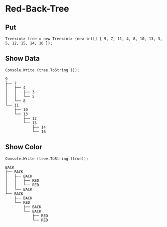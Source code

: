 # Red-Back-Tree
## Put
`Tree<int> tree = new Tree<int> (new int[] { 9, 7, 11, 4, 8, 10, 13, 3, 5, 12, 15, 14, 16 });`
## Show Data
`Console.Write (tree.ToString ());`
```
9
├── 7
│   ├── 4
│   │   ├── 3
│   │   └── 5
│   └── 8
└── 11
    ├── 10
    └── 13
        ├── 12
        └── 15
            ├── 14
            └── 16
```
## Show Color
`Console.Write (tree.ToString (true));`
```
BACK
├── BACK
│   ├── BACK
│   │   ├── RED
│   │   └── RED
│   └── BACK
└── BACK
    ├── BACK
    └── RED
        ├── BACK
        └── BACK
            ├── RED
            └── RED
```
